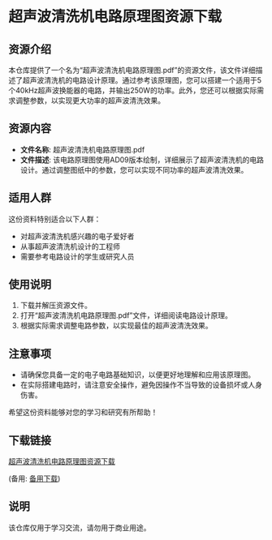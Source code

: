# 超声波清洗机电路原理图资源下载

## 资源介绍

本仓库提供了一个名为“超声波清洗机电路原理图.pdf”的资源文件，该文件详细描述了超声波清洗机的电路设计原理。通过参考该原理图，您可以搭建一个适用于5个40kHz超声波换能器的电路，并输出250W的功率。此外，您还可以根据实际需求调整参数，以实现更大功率的超声波清洗效果。

## 资源内容

- **文件名称**: 超声波清洗机电路原理图.pdf
- **文件描述**: 该电路原理图使用AD09版本绘制，详细展示了超声波清洗机的电路设计。通过调整图纸中的参数，您可以实现不同功率的超声波清洗效果。

## 适用人群

这份资料特别适合以下人群：

- 对超声波清洗机感兴趣的电子爱好者
- 从事超声波清洗机设计的工程师
- 需要参考电路设计的学生或研究人员

## 使用说明

1. 下载并解压资源文件。
2. 打开“超声波清洗机电路原理图.pdf”文件，详细阅读电路设计原理。
3. 根据实际需求调整电路参数，以实现最佳的超声波清洗效果。

## 注意事项

- 请确保您具备一定的电子电路基础知识，以便更好地理解和应用该原理图。
- 在实际搭建电路时，请注意安全操作，避免因操作不当导致的设备损坏或人身伤害。

希望这份资料能够对您的学习和研究有所帮助！

## 下载链接
[超声波清洗机电路原理图资源下载](https://pan.quark.cn/s/6919e21d4616) 

(备用: [备用下载](https://pan.baidu.com/s/1t23YZ4nTcjx9gsDaF977KQ?pwd=1234))

## 说明

该仓库仅用于学习交流，请勿用于商业用途。

